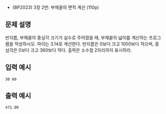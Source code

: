 - (BP2023) 3장 2번: 부채꼴의 면적 계산 (110p)
## 문제 설명
반지름, 부채꼴의 중심각 크기가 실수로 주어졌을 때, 부채꼴의 넓이를 계산하는 프로그램을 작성하시오. 파이는 3.14로 계산한다. 반지름은 0보다 크고 1000보다 작으며, 중심각은 0보다 크고 360보다 작다. 출력은 소수점 2자리까지 표시하라.

## 입력 예시
```
30 60
```

## 출력 예시
```
471.00
```
